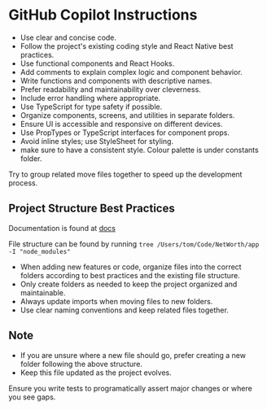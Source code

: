 # GitHub Copilot Instructions

- Use clear and concise code.
- Follow the project's existing coding style and React Native best practices.
- Use functional components and React Hooks.
- Add comments to explain complex logic and component behavior.
- Write functions and components with descriptive names.
- Prefer readability and maintainability over cleverness.
- Include error handling where appropriate.
- Use TypeScript for type safety if possible.
- Organize components, screens, and utilities in separate folders.
- Ensure UI is accessible and responsive on different devices.
- Use PropTypes or TypeScript interfaces for component props.
- Avoid inline styles; use StyleSheet for styling.
- make sure to have a consistent style. Colour palette is under constants folder.

Try to group related move files together to speed up the development process.

## Project Structure Best Practices

Documentation is found at [docs](./docs/*)

File structure can be found by running `tree /Users/tom/Code/NetWorth/app -I "node_modules"`

- When adding new features or code, organize files into the correct folders according to best practices and the existing file structure.
- Only create folders as needed to keep the project organized and maintainable.
- Always update imports when moving files to new folders.
- Use clear naming conventions and keep related files together.

## Note

- If you are unsure where a new file should go, prefer creating a new folder following the above structure.
- Keep this file updated as the project evolves.


Ensure you write tests to programatically assert major changes or where you see gaps.